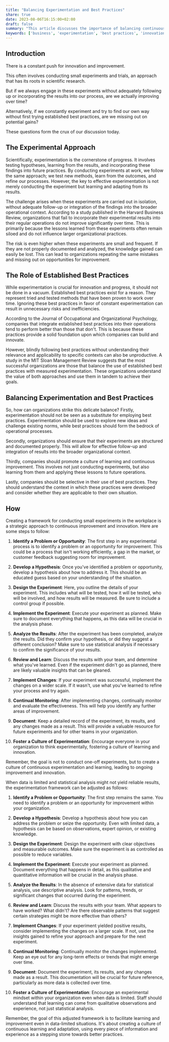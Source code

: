 ```yaml
---
title: "Balancing Experimentation and Best Practices"
share: true
date: 2023-08-06T16:15:00+02:00
draft: false
summary: "This article discusses the importance of balancing continuous experimentation with established best practices in the workplace, for fostering a culture of learning, innovation, and ongoing improvement."
keywords: ['business', 'experimentation', 'best practices', 'innovation', 'improvement']
---
```


## Introduction

There is a constant push for innovation and improvement. 

This often involves conducting small experiments and trials, an approach that has its roots in scientific research. 

But if we always engage in these experiments without adequately following up or incorporating the results into our process, are we actually improving over time? 

Alternatively, if we constantly experiment and try to find our own way without first trying established best practices, are we missing out on potential gains? 

These questions form the crux of our discussion today.

## The Experimental Approach

Scientifically, experimentation is the cornerstone of progress. It involves testing hypotheses, learning from the results, and incorporating these findings into future practices. By conducting experiments at work, we follow the same approach; we test new methods, learn from the outcomes, and refine our processes. However, the key to effective experimentation is not merely conducting the experiment but learning and adapting from its results. 

The challenge arises when these experiments are carried out in isolation, without adequate follow-up or integration of the findings into the broader operational context. According to a study published in the Harvard Business Review, organizations that fail to incorporate their experimental results into their regular operations do not improve significantly over time. This is primarily because the lessons learned from these experiments often remain siloed and do not influence larger organizational practices. 

The risk is even higher when these experiments are small and frequent. If they are not properly documented and analyzed, the knowledge gained can easily be lost. This can lead to organizations repeating the same mistakes and missing out on opportunities for improvement.

## The Role of Established Best Practices

While experimentation is crucial for innovation and progress, it should not be done in a vacuum. Established best practices exist for a reason. They represent tried and tested methods that have been proven to work over time. Ignoring these best practices in favor of constant experimentation can result in unnecessary risks and inefficiencies. 

According to the Journal of Occupational and Organizational Psychology, companies that integrate established best practices into their operations tend to perform better than those that don't. This is because these practices provide a solid foundation upon which companies can build and innovate. 

However, blindly following best practices without understanding their relevance and applicability to specific contexts can also be unproductive. A study in the MIT Sloan Management Review suggests that the most successful organizations are those that balance the use of established best practices with measured experimentation. These organizations understand the value of both approaches and use them in tandem to achieve their goals.

## Balancing Experimentation and Best Practices
So, how can organizations strike this delicate balance? Firstly, experimentation should not be seen as a substitute for employing best practices. Experimentation should be used to explore new ideas and challenge existing norms, while best practices should form the bedrock of operational processes. 

Secondly, organizations should ensure that their experiments are structured and documented properly. This will allow for effective follow-up and integration of results into the broader organizational context.

Thirdly, companies should promote a culture of learning and continuous improvement. This involves not just conducting experiments, but also learning from them and applying these lessons to future operations.

Lastly, companies should be selective in their use of best practices. They should understand the context in which these practices were developed and consider whether they are applicable to their own situation.

## How
Creating a framework for conducting small experiments in the workplace is a strategic approach to continuous improvement and innovation. Here are some steps to follow:

1. **Identify a Problem or Opportunity**: The first step in any experimental process is to identify a problem or an opportunity for improvement. This could be a process that isn't working efficiently, a gap in the market, or customer feedback suggesting room for improvement.

2. **Develop a Hypothesis**: Once you've identified a problem or opportunity, develop a hypothesis about how to address it. This should be an educated guess based on your understanding of the situation.

3. **Design the Experiment**: Here, you outline the details of your experiment. This includes what will be tested, how it will be tested, who will be involved, and how results will be measured. Be sure to include a control group if possible.

4. **Implement the Experiment**: Execute your experiment as planned. Make sure to document everything that happens, as this data will be crucial in the analysis phase.

5. **Analyze the Results**: After the experiment has been completed, analyze the results. Did they confirm your hypothesis, or did they suggest a different conclusion? Make sure to use statistical analysis if necessary to confirm the significance of your results.

6. **Review and Learn**: Discuss the results with your team, and determine what you've learned. Even if the experiment didn't go as planned, there are likely valuable insights that can be gleaned.

7. **Implement Changes**: If your experiment was successful, implement the changes on a wider scale. If it wasn't, use what you've learned to refine your process and try again.

8. **Continual Monitoring**: After implementing changes, continually monitor and evaluate the effectiveness. This will help you identify any further areas of improvement.

9. **Document**: Keep a detailed record of the experiment, its results, and any changes made as a result. This will provide a valuable resource for future experiments and for other teams in your organization.

10. **Foster a Culture of Experimentation**: Encourage everyone in your organization to think experimentally, fostering a culture of learning and innovation.

Remember, the goal is not to conduct one-off experiments, but to create a culture of continuous experimentation and learning, leading to ongoing improvement and innovation.

When data is limited and statistical analysis might not yield reliable results, the experimentation framework can be adjusted as follows:

1. **Identify a Problem or Opportunity**: The first step remains the same. You need to identify a problem or an opportunity for improvement within your organization. 

2. **Develop a Hypothesis**: Develop a hypothesis about how you can address the problem or seize the opportunity. Even with limited data, a hypothesis can be based on observations, expert opinion, or existing knowledge.

3. **Design the Experiment**: Design the experiment with clear objectives and measurable outcomes. Make sure the experiment is as controlled as possible to reduce variables. 

4. **Implement the Experiment**: Execute your experiment as planned. Document everything that happens in detail, as this qualitative and quantitative information will be crucial in the analysis phase.

5. **Analyze the Results**: In the absence of extensive data for statistical analysis, use descriptive analysis. Look for patterns, trends, or significant changes that occurred during the experiment. 

6. **Review and Learn**: Discuss the results with your team. What appears to have worked? What didn't? Are there observable patterns that suggest certain strategies might be more effective than others?

7. **Implement Changes**: If your experiment yielded positive results, consider implementing the changes on a larger scale. If not, use the insights gained to refine your approach and prepare for the next experiment.

8. **Continual Monitoring**: Continually monitor the changes implemented. Keep an eye out for any long-term effects or trends that might emerge over time.

9. **Document**: Document the experiment, its results, and any changes made as a result. This documentation will be crucial for future reference, particularly as more data is collected over time.

10. **Foster a Culture of Experimentation**: Encourage an experimental mindset within your organization even when data is limited. Staff should understand that learning can come from qualitative observations and experience, not just statistical analysis.

Remember, the goal of this adjusted framework is to facilitate learning and improvement even in data-limited situations. It's about creating a culture of continuous learning and adaptation, using every piece of information and experience as a stepping stone towards better practices.